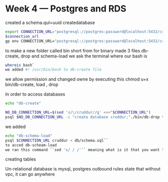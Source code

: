# Week 4 — Postgres and RDS
created a schema.qul=uuid
createdatabase


```sh
export CONNECTION_URL="postgresql://postgres:password@localhost:5432/cruddur"
$connection_url
gp env CONNECTION_URL="postgresql://postgres:password@localhost:5432/cruddur" to save the environment
```



to make a new folder called bin short from for binary made 3 files db-create, drop and schema-load
we ask the terminal where our bash is 
```sh
whereis bash`
we added #! /usr/bin/bash to db-create file
```

we allow permission and changed owne by executing this  chmod u+x bin/db-create, load , drop

In order to access databases
```sh
echo "db-create"

NO_DB_CONNECTION_URL=$(sed 's/\/cruddur//g' <<<"$CONNECTION_URL")
psql $NO_DB_CONNECTION_URL -c "create database cruddur;"./bin/db-drop to drop database
```
we added

```sh
echo "db-schema-load"
psql $CONNECTION_URL cruddur < db/schema.sql``
to acced db-scheam-load
we ran this command ``sed 's/ / /'`` meaning what is it that you want to remove and replace
```

creating tables

Un-relational database is mysql, postgres
outbound rules state that without vpc, it can go anywhere
